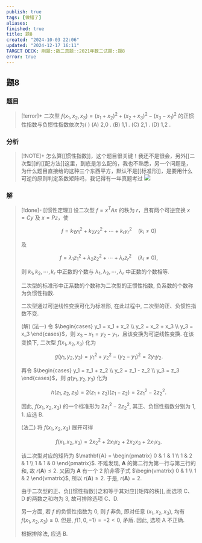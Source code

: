 ```yaml
---
publish: true
tags: [做错了]
aliases: 
finished: true
title: 题8
created: "2024-10-03 22:06"
updated: "2024-12-17 16:11"
TARGET DECK: 刷题::数二真题::2021年数二试题::题8
error: true
---
```

## 题8
### 题目
> [!error]+
> 二次型 $f\left( {{x}_{1},{x}_{2},{x}_{3}}\right) = {\left( {x}_{1} + {x}_{2}\right) }^{2} + {\left( {x}_{2} + {x}_{3}\right) }^{2} - {\left( {x}_{3} - {x}_{1}\right) }^{2}$ 的正惯性指数与负惯性指数依次为( )
> (A) 2,0 . 
> (B) 1,1 . 
> (C) 2,1 . 
> (D) 1,2 .
### 分析
> [!NOTE]+
> 怎么算[[惯性指数]]，这个题目很关键！我还不是很会，另外[[二次型]]的[[配方法]]这里，到底是怎么配的，我也不熟悉，另一个问题是，为什么题目直接给的这种三个东西平方，默认不是[[标准形]]，是要用什么可逆的原则判定系数矩阵吗，我记得有一年真题考过
> ![](https://img.hwenyi.live/202412071916341.webp)
### 解
> [!done]-
> [[惯性定理]] 设二次型 $f = x^TAx$ 的秩为 $r$，且有两个可逆变换 $x = Cy$ 及 $x = Pz$，使
> 
> $$
> f = k_1y_1^2 + k_2y_2^2 + \cdots + k_ry_r^2\quad (k_i \neq 0)
> $$
> 
> 及
> 
> $$
> f = \lambda_1z_1^2 + \lambda_2z_2^2 + \cdots + \lambda_rz_r^2\quad (\lambda_i \neq 0),
> $$
> 
> 则 $k_1, k_2, \cdots, k_r$ 中正数的个数与 $\lambda_1, \lambda_2, \cdots, \lambda_r$ 中正数的个数相等.
> 
> 二次型的标准形中正系数的个数称为二次型的正惯性指数, 负系数的个数称为负惯性指数.
> 
> 二次型通过可逆线性变换可化为标准形, 在此过程中, 二次型的正、负惯性指数不变.
> 
> (解) (法一) 令 $\begin{cases} y_1 = x_1 + x_2 \\ y_2 = x_2 + x_3 \\ y_3 = x_3 \end{cases}$，则 $x_3 - x_1 = y_2 - y_1$，且该变换为可逆线性变换. 在该变换下, 二次型 $f(x_1, x_2, x_3)$ 化为
> 
> $$
> g(y_1, y_2, y_3) = y_1^2 + y_2^2 - (y_2 - y_1)^2 = 2y_1y_2.
> $$
> 
> 再令 $\begin{cases} y_1 = z_1 + z_2 \\ y_2 = z_1 - z_2 \\ y_3 = z_3 \end{cases}$，则 $g(y_1, y_2, y_3)$ 化为
> 
> $$
> h(z_1, z_2, z_3) = 2(z_1 + z_2)(z_1 - z_2) = 2z_1^2 - 2z_2^2.
> $$
> 
> 因此, $f(x_1, x_2, x_3)$ 的一个标准形为 $2z_1^2 - 2z_2^2$, 其正、负惯性指数分别为 1, 1. 应选 B.
> 
> (法二) 将 $f(x_1, x_2, x_3)$ 展开可得
> 
> $$
> f(x_1, x_2, x_3) = 2x_2^2 + 2x_1x_2 + 2x_2x_3 + 2x_1x_3.
> $$
> 
> 该二次型对应的矩阵为 $\mathbf{A} = \begin{pmatrix} 0 & 1 & 1 \\ 1 & 2 & 1 \\ 1 & 1 & 0 \end{pmatrix}$. 不难发现, $\mathbf{A}$ 的第二行为第一行与第三行的和, 故 $r(\mathbf{A}) \leq 2$. 又因为 $\mathbf{A}$ 有一个 2 阶非零子式 $\begin{vmatrix} 0 & 1 \\ 1 & 2 \end{vmatrix}$, 所以 $r(\mathbf{A}) \geq 2$. 于是, $r(\mathbf{A}) = 2$.
> 
> 由于二次型的正、负[[惯性指数]]之和等于其对应[[矩阵的秩]], 而选项 C、D 的两数之和均为 3, 故可排除选项 C、D.
> 
> 另一方面, 若 $f$ 的负惯性指数为 0, 则 $f$ 非负, 即对任意 $(x_1, x_2, x_3)$, 均有 $f(x_1, x_2, x_3) \geq 0$. 但是, $f(1, 0, -1) = -2 < 0$, 矛盾. 因此, 选项 A 不正确.
> 
> 根据排除法, 应选 B.